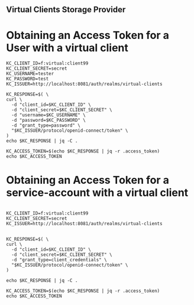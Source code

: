 Virtual Clients Storage Provider
---

# Obtaining an Access Token for a User with a virtual client
```
KC_CLIENT_ID=f:virtual:client99
KC_CLIENT_SECRET=secret
KC_USERNAME=tester
KC_PASSWORD=test
KC_ISSUER=http://localhost:8081/auth/realms/virtual-clients

KC_RESPONSE=$( \
curl \
  -d "client_id=$KC_CLIENT_ID" \
  -d "client_secret=$KC_CLIENT_SECRET" \
  -d "username=$KC_USERNAME" \
  -d "password=$KC_PASSWORD" \
  -d "grant_type=password" \
  "$KC_ISSUER/protocol/openid-connect/token" \
)
echo $KC_RESPONSE | jq -C .

KC_ACCESS_TOKEN=$(echo $KC_RESPONSE | jq -r .access_token)
echo $KC_ACCESS_TOKEN 
```

# Obtaining an Access Token for a service-account with a virtual client
```

KC_CLIENT_ID=f:virtual:client99
KC_CLIENT_SECRET=secret
KC_ISSUER=http://localhost:8081/auth/realms/virtual-clients


KC_RESPONSE=$( \
curl \
  -d "client_id=$KC_CLIENT_ID" \
  -d "client_secret=$KC_CLIENT_SECRET" \
  -d "grant_type=client_credentials" \
  "$KC_ISSUER/protocol/openid-connect/token" \
)

echo $KC_RESPONSE | jq -C .

KC_ACCESS_TOKEN=$(echo $KC_RESPONSE | jq -r .access_token)
echo $KC_ACCESS_TOKEN 
```
